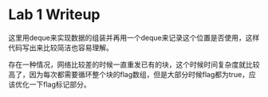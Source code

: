 Lab 1 Writeup
=============

这里用deque来实现数据的组装并再用一个deque来记录这个位置是否使用，这样代码写出来比较简洁也容易理解。

存在一种情况，网络比较差的时候一直重发已有的块，这个时候时间复杂度就比较高了，因为每次都需要循环整个块的flag数组，但是大部分时候flag都为true，应该优化一下flag标记部分。
